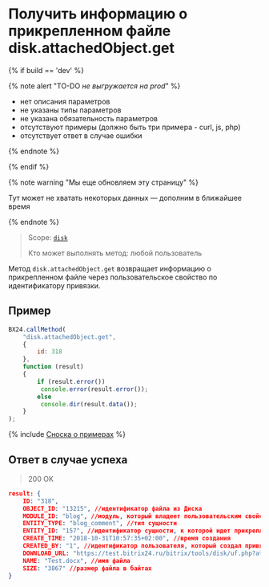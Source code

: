 # Получить информацию о прикрепленном файле disk.attachedObject.get

{% if build == 'dev' %}

{% note alert "TO-DO _не выгружается на prod_" %}

- нет описания параметров
- не указаны типы параметров
- не указана обязательность параметров
- отсутствуют примеры (должно быть три примера - curl, js, php)
- отсутствует ответ в случае ошибки

{% endnote %}

{% endif %}

{% note warning "Мы еще обновляем эту страницу" %}

Тут может не хватать некоторых данных — дополним в ближайшее время

{% endnote %}

> Scope: [`disk`](../../scopes/permissions.md)
>
> Кто может выполнять метод: любой пользователь

Метод `disk.attachedObject.get` возвращает информацию о прикрепленном файле через пользовательское свойство по идентификатору привязки. 

## Пример

```js
BX24.callMethod(
    "disk.attachedObject.get",
    {
        id: 318
    },
    function (result)
    {
        if (result.error())
         console.error(result.error());
        else
         console.dir(result.data());
    }
);
```
{% include [Сноска о примерах](../../../_includes/examples.md) %}

## Ответ в случае успеха

> 200 OK

```json
result: {
    ID: "318",
    OBJECT_ID: "13215", //идентификатор файла из Диска
    MODULE_ID: "blog", //модуль, который владеет пользовательским свойством
    ENTITY_TYPE: "blog_comment", //тип сущности
    ENTITY_ID: "157", //идентификатор сущности, к которой идет прикрепление
    CREATE_TIME: "2018-10-31T10:57:35+02:00", //время создания
    CREATED_BY: "1", //идентификатор пользователя, который создал привязку
    DOWNLOAD_URL: "https://test.bitrix24.ru/bitrix/tools/disk/uf.php?attachedId=318&auth%5Baplogin%5D=1&auth%5Bap%5D=******&action=download&ncc=1",
    NAME: "Test.docx", //имя файла
    SIZE: "3867" //размер файла в байтах
}
```